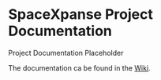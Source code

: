 # SpaceXpanse Project Documentation
Project Documentation Placeholder

The documentation ca be found in the [Wiki](https://github.com/SpaceXpanse/Documentation/wiki).

